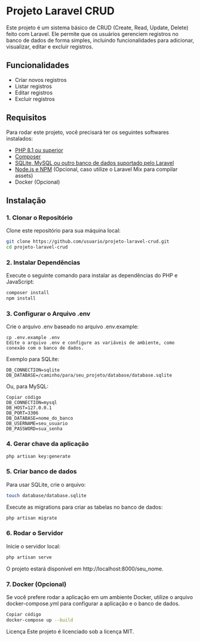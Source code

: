 # Projeto Laravel CRUD

Este projeto é um sistema básico de CRUD (Create, Read, Update, Delete) feito com Laravel. Ele permite que os usuários gerenciem registros no banco de dados de forma simples, incluindo funcionalidades para adicionar, visualizar, editar e excluir registros.

## Funcionalidades
- Criar novos registros
- Listar registros
- Editar registros
- Excluir registros

## Requisitos
Para rodar este projeto, você precisará ter os seguintes softwares instalados:

- [PHP 8.1 ou superior](https://www.php.net/downloads.php)
- [Composer](https://getcomposer.org/)
- [SQLite, MySQL ou outro banco de dados suportado pelo Laravel](https://laravel.com/docs/11.x/database)
- [Node.js e NPM](https://nodejs.org/) (Opcional, caso utilize o Laravel Mix para compilar assets)
- Docker (Opcional)

## Instalação

### 1. Clonar o Repositório

Clone este repositório para sua máquina local:

```bash
git clone https://github.com/usuario/projeto-laravel-crud.git
cd projeto-laravel-crud
```

### 2. Instalar Dependências
Execute o seguinte comando para instalar as dependências do PHP e JavaScript:

```bash
composer install
npm install
```

### 3. Configurar o Arquivo .env
Crie o arquivo .env baseado no arquivo .env.example:

```env
cp .env.example .env
Edite o arquivo .env e configure as variáveis de ambiente, como conexão com o banco de dados.
```

Exemplo para SQLite:

```env
DB_CONNECTION=sqlite
DB_DATABASE=/caminho/para/seu_projeto/database/database.sqlite
```

Ou, para MySQL:

```env
Copiar código
DB_CONNECTION=mysql
DB_HOST=127.0.0.1
DB_PORT=3306
DB_DATABASE=nome_do_banco
DB_USERNAME=seu_usuario
DB_PASSWORD=sua_senha
```

### 4. Gerar chave da aplicação

```bash
php artisan key:generate
```

### 5. Criar banco de dados
Para usar SQLite, crie o arquivo:

```bash
touch database/database.sqlite
```

Execute as migrations para criar as tabelas no banco de dados:


```bash
php artisan migrate
```

### 6. Rodar o Servidor
Inicie o servidor local:

```bash
php artisan serve
```
O projeto estará disponível em http://localhost:8000/seu_nome.

### 7. Docker (Opcional)
Se você prefere rodar a aplicação em um ambiente Docker, utilize o arquivo docker-compose.yml para configurar a aplicação e o banco de dados.

```bash
Copiar código
docker-compose up --build
```

Licença
Este projeto é licenciado sob a licença MIT.
